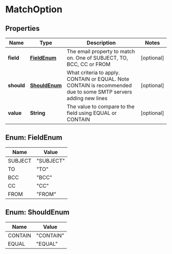 

# MatchOption

## Properties

Name | Type | Description | Notes
------------ | ------------- | ------------- | -------------
**field** | [**FieldEnum**](#FieldEnum) | The email property to match on. One of SUBJECT, TO, BCC, CC or FROM |  [optional]
**should** | [**ShouldEnum**](#ShouldEnum) | What criteria to apply. CONTAIN or EQUAL. Note CONTAIN is recommended due to some SMTP servers adding new lines |  [optional]
**value** | **String** | The value to compare to the field using EQUAL or CONTAIN |  [optional]



## Enum: FieldEnum

Name | Value
---- | -----
SUBJECT | &quot;SUBJECT&quot;
TO | &quot;TO&quot;
BCC | &quot;BCC&quot;
CC | &quot;CC&quot;
FROM | &quot;FROM&quot;



## Enum: ShouldEnum

Name | Value
---- | -----
CONTAIN | &quot;CONTAIN&quot;
EQUAL | &quot;EQUAL&quot;



